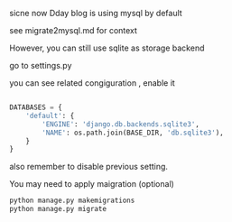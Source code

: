 sicne now Dday blog is using mysql by default

see migrate2mysql.md for context

However, you can still use sqlite as storage backend

go to settings.py

you can see related congiguration , enable it

```python

DATABASES = {
    'default': {
        'ENGINE': 'django.db.backends.sqlite3',
        'NAME': os.path.join(BASE_DIR, 'db.sqlite3'),
    }
}

```

also remember to disable previous setting.

You may need to apply maigration (optional)

```python
python manage.py makemigrations
python manage.py migrate
```